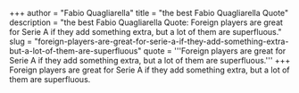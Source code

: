 +++
author = "Fabio Quagliarella"
title = "the best Fabio Quagliarella Quote"
description = "the best Fabio Quagliarella Quote: Foreign players are great for Serie A if they add something extra, but a lot of them are superfluous."
slug = "foreign-players-are-great-for-serie-a-if-they-add-something-extra-but-a-lot-of-them-are-superfluous"
quote = '''Foreign players are great for Serie A if they add something extra, but a lot of them are superfluous.'''
+++
Foreign players are great for Serie A if they add something extra, but a lot of them are superfluous.
